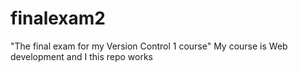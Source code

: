 # finalexam2
"The final exam for my Version Control 1 course"
My course is Web development and I this repo works
